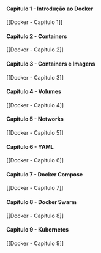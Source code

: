 #### Capitulo 1 - Introdução ao Docker
[[Docker - Capitulo 1]]

#### Capitulo 2 - Containers
[[Docker - Capitulo 2]]

#### Capitulo 3 - Containers e Imagens
[[Docker - Capitulo 3]]

#### Capitulo 4 - Volumes
[[Docker - Capitulo 4]]

#### Capitulo 5 - Networks
[[Docker - Capitulo 5]]

#### Capitulo 6 - YAML
[[Docker - Capitulo 6]]

#### Capitulo 7 - Docker Compose
[[Docker - Capitulo 7]]

#### Capitulo 8 - Docker Swarm
[[Docker - Capitulo 8]]

#### Capitulo 9 - Kubernetes
[[Docker - Capitulo 9]]